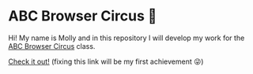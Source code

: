 # ABC Browser Circus 🎪

Hi! My name is Molly and in this repository I will develop my work for the [ABC Browser Circus](https://abc.leoneckert.com) class.

[Check it out!](https://mollyhe0523.github.io/abc-student-repo/) (fixing this link will be my first achievement 😜)
